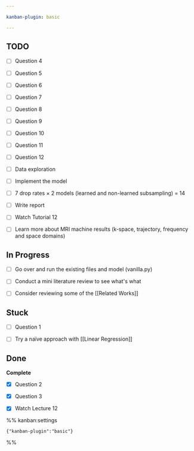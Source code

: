 ```yaml
---

kanban-plugin: basic

---
```


## TODO

- [ ] Question 4
- [ ] Question 5
- [ ] Question 6
- [ ] Question 7
- [ ] Question 8
- [ ] Question 9
- [ ] Question 10
- [ ] Question 11
- [ ] Question 12
- [ ] Data exploration
- [ ] Implement the model
- [ ] 7 drop rates $\times$ 2 models (learned and non-learned subsampling) = 14
- [ ] Write report
- [ ] Watch Tutorial 12
- [ ] Learn more about MRI machine results (k-space, trajectory, frequency and space domains)


## In Progress

- [ ] Go over and run the existing files and model (vanilla.py)
- [ ] Conduct a mini literature review to see what's what
- [ ] Consider reviewing some of the [[Related Works]]


## Stuck

- [ ] Question 1
- [ ] Try a naïve approach with [[Linear Regression]]


## Done

**Complete**
- [x] Question 2
- [x] Question 3
- [x] Watch Lecture 12




%% kanban:settings
```
{"kanban-plugin":"basic"}
```
%%